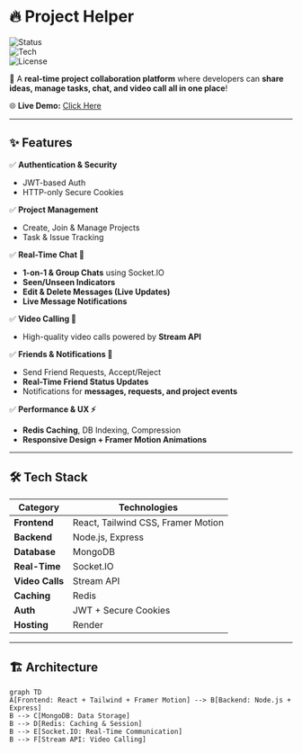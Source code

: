 # 🔥 Project Helper  
![Status](https://img.shields.io/badge/Status-Live-brightgreen)  
![Tech](https://img.shields.io/badge/Tech-React%20%7C%20Node.js%20%7C%20MongoDB%20%7C%20Socket.IO-blue)  
![License](https://img.shields.io/badge/License-MIT-yellow)  

🚀 A **real-time project collaboration platform** where developers can **share ideas, manage tasks, chat, and video call all in one place**!  

🌐 **Live Demo:** [Click Here](https://project-helper-aqm2.onrender.com)  

---

## ✨ Features  
✅ **Authentication & Security**  
   - JWT-based Auth  
   - HTTP-only Secure Cookies  

✅ **Project Management**  
   - Create, Join & Manage Projects  
   - Task & Issue Tracking  

✅ **Real-Time Chat 💬**  
   - **1-on-1 & Group Chats** using Socket.IO  
   - **Seen/Unseen Indicators**  
   - **Edit & Delete Messages (Live Updates)**  
   - **Live Message Notifications**  

✅ **Video Calling 🎥**  
   - High-quality video calls powered by **Stream API**  

✅ **Friends & Notifications 👥**  
   - Send Friend Requests, Accept/Reject  
   - **Real-Time Friend Status Updates**  
   - Notifications for **messages, requests, and project events**  

✅ **Performance & UX ⚡**  
   - **Redis Caching**, DB Indexing, Compression  
   - **Responsive Design + Framer Motion Animations**  

---

## 🛠 Tech Stack  
| **Category**   | **Technologies** |
|---------------|------------------|
| **Frontend**  | React, Tailwind CSS, Framer Motion |
| **Backend**   | Node.js, Express |
| **Database**  | MongoDB |
| **Real-Time** | Socket.IO |
| **Video Calls**| Stream API |
| **Caching**   | Redis |
| **Auth**      | JWT + Secure Cookies |
| **Hosting**   | Render |

---


## 🏗 Architecture  
```mermaid
graph TD
A[Frontend: React + Tailwind + Framer Motion] --> B[Backend: Node.js + Express]
B --> C[MongoDB: Data Storage]
B --> D[Redis: Caching & Session]
B --> E[Socket.IO: Real-Time Communication]
B --> F[Stream API: Video Calling]
